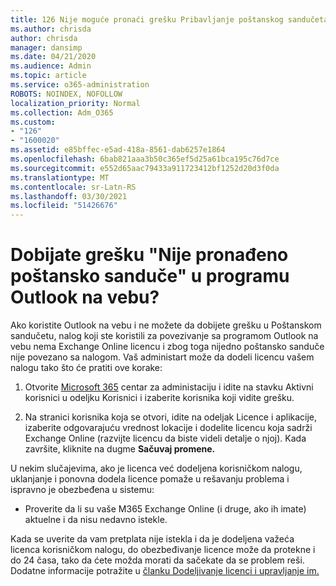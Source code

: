 ```yaml
---
title: 126 Nije moguće pronaći grešku Pribavljanje poštanskog sandučeta u programu OWA?
ms.author: chrisda
author: chrisda
manager: dansimp
ms.date: 04/21/2020
ms.audience: Admin
ms.topic: article
ms.service: o365-administration
ROBOTS: NOINDEX, NOFOLLOW
localization_priority: Normal
ms.collection: Adm_O365
ms.custom:
- "126"
- "1600020"
ms.assetid: e85bffec-e5ad-418a-8561-dab6257e1864
ms.openlocfilehash: 6bab821aaa3b50c365ef5d25a61bca195c76d7ce
ms.sourcegitcommit: e552d65aac79433a911723412bf1252d20d3f0da
ms.translationtype: MT
ms.contentlocale: sr-Latn-RS
ms.lasthandoff: 03/30/2021
ms.locfileid: "51426676"
---
```

# <a name="getting-a-mailbox-not-found-error-in-outlook-on-the-web"></a>Dobijate grešku "Nije pronađeno poštansko sanduče" u programu Outlook na vebu?

Ako koristite Outlook na vebu i  ne možete da dobijete grešku u Poštanskom sandučetu, nalog koji ste koristili za povezivanje sa programom Outlook na vebu nema Exchange Online licencu i zbog toga nijedno poštansko sanduče nije povezano sa nalogom. Vaš administart može da dodeli licencu vašem nalogu tako što će pratiti ove korake:

1. Otvorite [Microsoft 365](https://portal.office.com/adminportal/home#/homepage) centar za administaciju i idite na stavku Aktivni korisnici u odeljku Korisnici i izaberite korisnika koji vidite grešku.  

2. Na stranici korisnika koja se  otvori, idite na odeljak Licence i aplikacije, izaberite odgovarajuću vrednost lokacije i dodelite licencu koja sadrži Exchange Online (razvijte licencu da biste videli detalje o njoj).  Kada završite, kliknite na dugme **Sačuvaj promene.**

U nekim slučajevima, ako je licenca već dodeljena korisničkom nalogu, uklanjanje i ponovna dodela licence pomaže u rešavanju problema i ispravno je obezbeđena u sistemu: 

- Proverite da li su vaše M365 Exchange Online (i druge, ako ih imate) aktuelne i da nisu nedavno istekle.

Kada se uverite da vam pretplata nije istekla i da je dodeljena važeća licenca korisničkom nalogu, do obezbeđivanje licence može da protekne i do 24 časa, tako da ćete možda morati da sačekate da se problem reši. Dodatne informacije potražite u [članku Dodeljivanje licenci i upravljanje im.](https://docs.microsoft.com/deployoffice/overview-licensing-activation-microsoft-365-apps#assign-and-manage-licenses)
